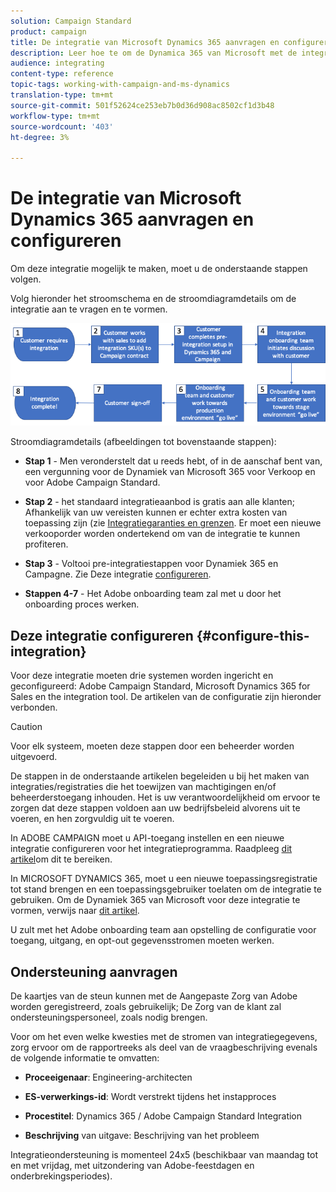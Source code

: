 ```yaml
---
solution: Campaign Standard
product: campaign
title: De integratie van Microsoft Dynamics 365 aanvragen en configureren
description: Leer hoe te om de Dynamica 365 van Microsoft met de integratie van Campaign Standard te verzoeken en te vormen
audience: integrating
content-type: reference
topic-tags: working-with-campaign-and-ms-dynamics
translation-type: tm+mt
source-git-commit: 501f52624ce253eb7b0d36d908ac8502cf1d3b48
workflow-type: tm+mt
source-wordcount: '403'
ht-degree: 3%

---
```



# De integratie van Microsoft Dynamics 365 aanvragen en configureren

Om deze integratie mogelijk te maken, moet u de onderstaande stappen volgen.

Volg hieronder het stroomschema en de stroomdiagramdetails om de integratie aan te vragen en te vormen.

![](assets/provisioning-wf.png)

Stroomdiagramdetails (afbeeldingen tot bovenstaande stappen):

* **Stap 1** - Men veronderstelt dat u reeds hebt, of in de aanschaf bent van, een vergunning voor de Dynamiek van Microsoft 365 voor Verkoop en voor Adobe Campaign Standard.

* **Stap 2** - het standaard integratieaanbod is gratis aan alle klanten; Afhankelijk van uw vereisten kunnen er echter extra kosten van toepassing zijn (zie [Integratiegaranties en grenzen](../../integrating/using/ms-dynamics-365-integration-guardrails.md). Er moet een nieuwe verkooporder worden ondertekend om van de integratie te kunnen profiteren.

* **Stap 3** - Voltooi pre-integratiestappen voor Dynamiek 365 en Campagne. Zie Deze integratie [configureren](#configure-this-integration).

* **Stappen 4-7** - Het Adobe onboarding team zal met u door het onboarding proces werken.

## Deze integratie configureren {#configure-this-integration}

Voor deze integratie moeten drie systemen worden ingericht en geconfigureerd: Adobe Campaign Standard, Microsoft Dynamics 365 for Sales en the integration tool. De artikelen van de configuratie zijn hieronder verbonden.

>[!CAUTION]
>
>Voor elk systeem, moeten deze stappen door een beheerder worden uitgevoerd.
>
>De stappen in de onderstaande artikelen begeleiden u bij het maken van integraties/registraties die het toewijzen van machtigingen en/of beheerderstoegang inhouden.  Het is uw verantwoordelijkheid om ervoor te zorgen dat deze stappen voldoen aan uw bedrijfsbeleid alvorens uit te voeren, en hen zorgvuldig uit te voeren.

In ADOBE CAMPAIGN moet u API-toegang instellen en een nieuwe integratie configureren voor het integratieprogramma. Raadpleeg [dit artikel](../../integrating/using/configure-adobe-io-for-ms-dynamic.md)om dit te bereiken.

In MICROSOFT DYNAMICS 365, moet u een nieuwe toepassingsregistratie tot stand brengen en een toepassingsgebruiker toelaten om de integratie te gebruiken.  Om de Dynamiek 365 van Microsoft voor deze integratie te vormen, verwijs naar [dit artikel](../../integrating/using/configure-microsoft-dynamics-365-for-campaign-integration.md).

U zult met het Adobe onboarding team aan opstelling de configuratie voor toegang, uitgang, en opt-out gegevensstromen moeten werken.


## Ondersteuning aanvragen

De kaartjes van de steun kunnen met de Aangepaste Zorg van Adobe worden geregistreerd, zoals gebruikelijk; De Zorg van de klant zal ondersteuningspersoneel, zoals nodig brengen.

Voor om het even welke kwesties met de stromen van integratiegegevens, zorg ervoor om de rapportreeks als deel van de vraagbeschrijving evenals de volgende informatie te omvatten:

* **Proceeigenaar**: Engineering-architecten

* **ES-verwerkings-id**: Wordt verstrekt tijdens het instapproces

* **Procestitel**: Dynamics 365 / Adobe Campaign Standard Integration

* **Beschrijving** van uitgave: Beschrijving van het probleem

Integratieondersteuning is momenteel 24x5 (beschikbaar van maandag tot en met vrijdag, met uitzondering van Adobe-feestdagen en onderbrekingsperiodes).